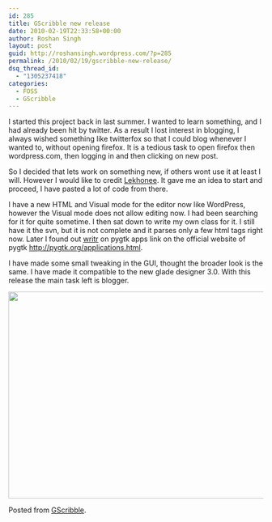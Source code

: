 ```yaml
---
id: 285
title: GScribble new release
date: 2010-02-19T22:33:58+00:00
author: Roshan Singh
layout: post
guid: http://roshansingh.wordpress.com/?p=285
permalink: /2010/02/19/gscribble-new-release/
dsq_thread_id:
  - "1305237418"
categories:
  - FOSS
  - GScribble
---
```

I started this project back in last summer. I wanted to learn something, and I had already been hit by twitter. As a result I lost interest in blogging, I always wished something like twitterfox so that I could blog whenever I wanted to, without opening firefox. It is a tedious task to open firefox then wordpress.com, then logging in and then clicking on new post.

So I decided that lets work on something new, if others wont use it at least I will. However I would like to credit [Lekhonee](https://fedorahosted.org/lekhonee). It gave me an idea to start and proceed, I have pasted a lot of code from there.

I have a new HTML and Visual mode for the editor now like WordPress, however the Visual mode does not allow editing now. I had been searching for it for quite sometime. I then sat down to write my own class for it. I still have it the svn, but it is not complete and it parses only a few html tags right now. Later I found out [writr](http://antrix.net/stuff/writr/) on pygtk apps link on the official website of pygtk <http://pygtk.org/applications.html>.

I have made some small tweaking in the GUI, thought the broader look is the same. I have made it compatible to the new glade designer 3.0. With this release the main task left is blogger.

[<img class="alignnone size-full wp-image-289" title="Gscribble" src="http://roshansingh.in.cp-22.webhostbox.net/blog/wp-content/uploads/2010/02/screenshot-1.png" alt="" width="655" height="409" srcset="http://roshansingh.in/blog/wp-content/uploads/2010/02/screenshot-1.png 1280w, http://roshansingh.in/blog/wp-content/uploads/2010/02/screenshot-1-300x188.png 300w, http://roshansingh.in/blog/wp-content/uploads/2010/02/screenshot-1-1024x640.png 1024w" sizes="(max-width: 655px) 100vw, 655px" />](http://roshansingh.in.cp-22.webhostbox.net/blog/wp-content/uploads/2010/02/screenshot-1.png)

Posted from [GScribble](http://sourceforge.net/projects/gscribble/).